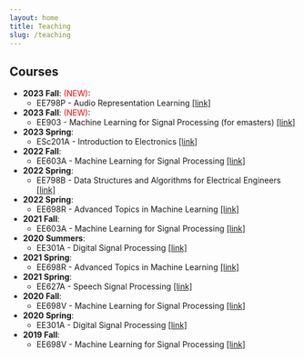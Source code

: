 ```yaml
---
layout: home
title: Teaching
slug: /teaching
---
```

## Courses

* **2023 Fall**: <span style="color: red">(NEW)</span>:
    * EE798P - Audio Representation Learning [[link]](stuff/2023_ARL.md)
* **2023 Fall**: <span style="color: red">(NEW)</span>:
    * EE903 - Machine Learning for Signal Processing (for emasters) [[link]](stuff/2023_MLSP_emasters.md)
* **2023 Spring**:
    * ESc201A - Introduction to Electronics [[link]](stuff/2023_ESc201.md)
* **2022 Fall**:
    * EE603A - Machine Learning for Signal Processing [[link]](stuff/2022_MLSP.md)
* **2022 Spring**:
    * EE798B - Data Structures and Algorithms for Electrical Engineers [[link]](stuff/2022_DSA.md)
* **2022 Spring**:
    * EE698R - Advanced Topics in Machine Learning [[link]](stuff/2022_ML2.md)
* **2021 Fall**:
    * EE603A - Machine Learning for Signal Processing [[link]](stuff/2021_MLSP.md)
* **2020 Summers**:
    * EE301A - Digital Signal Processing [[link]](/stuff/2021_EE301A.md)
* **2021 Spring**:
    * EE698R - Advanced Topics in Machine Learning [[link]](stuff/2021_ML2.md)
* **2021 Spring**:
    * EE627A - Speech Signal Processing [[link]](stuff/2021_asr.html)
* **2020 Fall**:
    * EE698V - Machine Learning for Signal Processing [[link]](http://home.iitk.ac.in/~vipular/stuff/2020_MLSP.html)
* **2020 Spring**:
    * EE301A - Digital Signal Processing [[link]](https://onlinecourses.iitk.ac.in/course/ee301a)
* **2019 Fall**:
    * EE698V - Machine Learning for Signal Processing [[link]](http://home.iitk.ac.in/~vipular/stuff/2019_MLSP.html)

